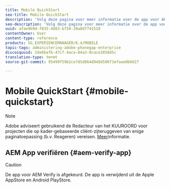```yaml
---
title: Mobile QuickStart
seo-title: Mobile QuickStart
description: 'Volg deze pagina voor meer informatie over de app voor AEM Verify. De app AEM Verify is een snelle en eenvoudige manier om uw mobiele AEM-toepassingen op elk mobiel iOS- of Android-apparaat uit te voeren. '
seo-description: 'Volg deze pagina voor meer informatie over de app voor AEM Verify. De app AEM Verify is een snelle en eenvoudige manier om uw mobiele AEM-toepassingen op elk mobiel iOS- of Android-apparaat uit te voeren. '
uuid: afae4b9d-f835-4d83-b758-39a0d7741510
contentOwner: User
content-type: reference
products: SG_EXPERIENCEMANAGER/6.4/MOBILE
topic-tags: administering-adobe-phonegap-enterprise
discoiquuid: 2de6bafb-47cf-4aca-84a3-0cace2858d5c
translation-type: tm+mt
source-git-commit: 95499f59b2ce7d5d864d948d596f3efaae0b0d27

---
```



# Mobile QuickStart {#mobile-quickstart}

>[!NOTE]
>
>Adobe adviseert gebruikend de Redacteur van het KUUROORD voor projecten die op kader-gebaseerde cliënt-zijteruggeven van enige paginatoepassing (b.v. Reageren) vereisen. [Meer](/help/sites-developing/spa-overview.md)informatie.

## AEM App verifiëren {#aem-verify-app}

>[!CAUTION]
>
>De app voor AEM Verify is afgekeurd. De app is verwijderd uit de Apple AppStore en Android PlayStore.
